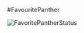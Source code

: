  #FavouritePanther

![FavoritePantherStatus](https://www.codeship.io/projects/d6598730-60c1-0133-e0f5-1a6c59bbc52b/status)
